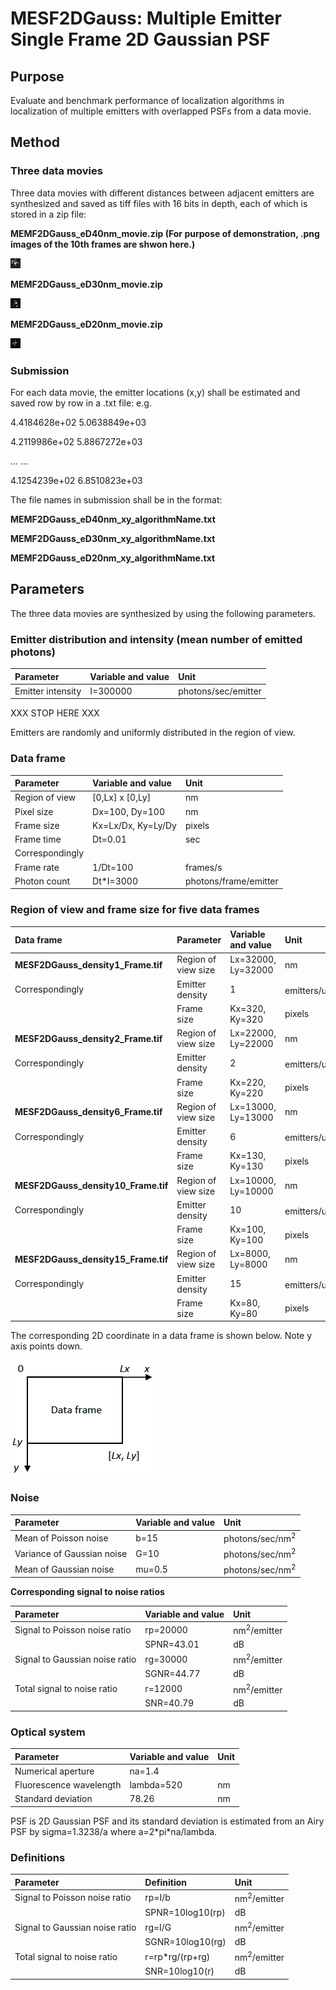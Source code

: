 # MESF2DGauss: Multiple Emitter Single Frame 2D Gaussian PSF

## Purpose
Evaluate and benchmark performance of localization algorithms in localization of multiple emitters with overlapped PSFs from a data movie. 

## Method
### Three data movies 

Three data movies with different distances between adjacent emitters are synthesized and saved as tiff files with 16 bits in depth, each of which is stored in a zip file:

**MEMF2DGauss_eD40nm_movie.zip  (For purpose of demonstration, .png images of the 10th frames are shwon here.)**

![Alt text](MEMF2DGauss_eD40nm_Frame10.png)

**MEMF2DGauss_eD30nm_movie.zip**

![Alt text](MEMF2DGauss_eD30nm_Frame10.png)

**MEMF2DGauss_eD20nm_movie.zip**

![Alt text](MEMF2DGauss_eD20nm_Frame10.png)

### Submission 

For each data movie, the emitter locations (x,y) shall be estimated and saved row by row in a .txt file: e.g.

4.4184628e+02   5.0638849e+03

4.2119986e+02   5.8867272e+03

... ...

4.1254239e+02   6.8510823e+03

The file names in submission shall be in the format: 

**MEMF2DGauss_eD40nm_xy_algorithmName.txt** 

**MEMF2DGauss_eD30nm_xy_algorithmName.txt** 

**MEMF2DGauss_eD20nm_xy_algorithmName.txt** 

## Parameters
The three data movies are synthesized by using the following parameters. 

### Emitter distribution and intensity (mean number of emitted photons)
|Parameter |Variable and value| Unit|
|:-----|:-----|:-----|
|Emitter intensity |I=300000|photons/sec/emitter|

XXX STOP HERE XXX

Emitters are randomly and uniformly distributed in the region of view. 

### Data frame 
|Parameter |Variable and value| Unit|
|:-----|:-----|:-----|
|Region of view|[0,Lx] x [0,Ly] |nm| 
|Pixel size |Dx=100, Dy=100|nm|
|Frame size |Kx=Lx/Dx, Ky=Ly/Dy|pixels|
|Frame time |Dt=0.01|sec|
|Correspondingly | |
|Frame rate|1/Dt=100|frames/s|
|Photon count |Dt\*I=3000|photons/frame/emitter|

### Region of view and frame size for five data frames 
|Data frame |Parameter |Variable and value| Unit|
|:-----|:-----|:-----|:-----|
|**MESF2DGauss_density1_Frame.tif** |Region of view size |Lx=32000, Ly=32000|nm|
|Correspondingly |Emitter density |1|emitters/um<sup>2</sup>|
|                |Frame size |Kx=320, Ky=320|pixels|
|**MESF2DGauss_density2_Frame.tif** |Region of view size |Lx=22000, Ly=22000|nm|
|Correspondingly |Emitter density |2|emitters/um<sup>2</sup>|
|                |Frame size |Kx=220, Ky=220|pixels|
|**MESF2DGauss_density6_Frame.tif** |Region of view size |Lx=13000, Ly=13000|nm|
|Correspondingly |Emitter density |6|emitters/um<sup>2</sup>|
|                |Frame size |Kx=130, Ky=130|pixels|
|**MESF2DGauss_density10_Frame.tif**|Region of view size |Lx=10000, Ly=10000|nm|
|Correspondingly |Emitter density |10|emitters/um<sup>2</sup>|
|                |Frame size |Kx=100, Ky=100|pixels|
|**MESF2DGauss_density15_Frame.tif**|Region of view size |Lx=8000, Ly=8000|nm|
|Correspondingly |Emitter density |15|emitters/um<sup>2</sup>|
|                |Frame size |Kx=80, Ky=80|pixels|

The corresponding 2D coordinate in a data frame is shown below. Note y axis points down. 

![Alt text](https://github.com/SolnBenchmark/Benchmark/blob/master/SESF2DGauss/FrameCoordinates.png)

### Noise 
|Parameter |Variable and value| Unit|
|:-----|:-----|:-----|
|Mean of Poisson noise |b=15|photons/sec/nm<sup>2</sup>|
|Variance of Gaussian noise |G=10|photons/sec/nm<sup>2</sup>| 
|Mean of Gaussian noise |mu=0.5|photons/sec/nm<sup>2</sup>|

**Corresponding signal to noise ratios**

|Parameter |Variable and value| Unit|
|:-----|:-----|:-----|
|Signal to Poisson noise ratio |rp=20000|nm<sup>2</sup>/emitter|
|                             |SPNR=43.01|dB|
|Signal to Gaussian noise ratio |rg=30000|nm<sup>2</sup>/emitter|
|                             |SGNR=44.77|dB|
|Total signal to noise ratio |r=12000|nm<sup>2</sup>/emitter|
|                           |SNR=40.79|dB|

### Optical system
|Parameter |Variable and value| Unit|
|:-----|:-----|:-----|
|Numerical aperture |na=1.4| |
|Fluorescence wavelength |lambda=520|nm|
|Standard deviation|78.26|nm|

PSF is 2D Gaussian PSF and its standard deviation is estimated from an Airy PSF by sigma=1.3238/a where a=2\*pi\*na/lambda. 

### Definitions
|Parameter |Definition| Unit|
|:-----|:-----|:-----|
|Signal to Poisson noise ratio |rp=I/b|nm<sup>2</sup>/emitter|
| |SPNR=10log10(rp)|dB|
|Signal to Gaussian noise ratio |rg=I/G|nm<sup>2</sup>/emitter|
| |SGNR=10log10(rg)|dB|
|Total signal to noise ratio |r=rp\*rg/(rp+rg)|nm<sup>2</sup>/emitter|
| |SNR=10log10(r)|dB|
